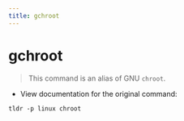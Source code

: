```yaml
---
title: gchroot
---
```

# gchroot

> This command is an alias of GNU `chroot`.

- View documentation for the original command:

`tldr -p linux chroot`
